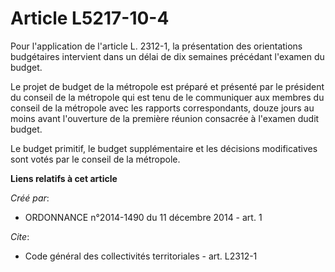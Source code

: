 # Article L5217-10-4

Pour l'application de l'article L. 2312-1, la présentation des orientations budgétaires intervient dans un délai de dix
semaines précédant l'examen du budget.

Le projet de budget de la métropole est préparé et présenté par le président du conseil de la métropole qui est tenu de le
communiquer aux membres du conseil de la métropole avec les rapports correspondants, douze jours au moins avant l'ouverture
de la première réunion consacrée à l'examen dudit budget.

Le budget primitif, le budget supplémentaire et les décisions modificatives sont votés par le conseil de la métropole.

**Liens relatifs à cet article**

_Créé par_:

  - ORDONNANCE n°2014-1490 du 11 décembre 2014 - art. 1

_Cite_:

  - Code général des collectivités territoriales - art. L2312-1
